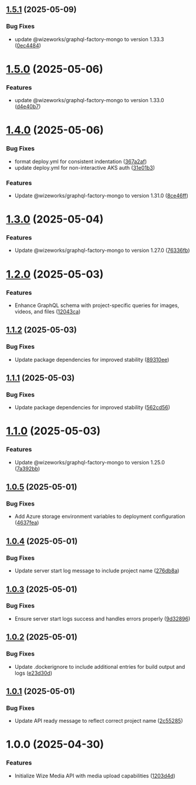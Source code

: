 ## [1.5.1](https://github.com/wize-works/wize-media/compare/v1.5.0...v1.5.1) (2025-05-09)


### Bug Fixes

* update @wizeworks/graphql-factory-mongo to version 1.33.3 ([0ec4484](https://github.com/wize-works/wize-media/commit/0ec44849c397253d19a409dfa9fa86f199d174dc))

# [1.5.0](https://github.com/wize-works/wize-media/compare/v1.4.0...v1.5.0) (2025-05-06)


### Features

* update @wizeworks/graphql-factory-mongo to version 1.33.0 ([d4e40b7](https://github.com/wize-works/wize-media/commit/d4e40b76e9a927e2dbc174c7334983fdbd032fb4))

# [1.4.0](https://github.com/wize-works/wize-media/compare/v1.3.0...v1.4.0) (2025-05-06)


### Bug Fixes

* format deploy.yml for consistent indentation ([367a2af](https://github.com/wize-works/wize-media/commit/367a2af40eb0d7029171b1d7c102013c89cd8d66))
* update deploy.yml for non-interactive AKS auth ([31e01b3](https://github.com/wize-works/wize-media/commit/31e01b3800a243b7d0e2bf66d59fa57364d1743b))


### Features

* Update @wizeworks/graphql-factory-mongo to version 1.31.0 ([8ce46ff](https://github.com/wize-works/wize-media/commit/8ce46ff9b2e3f3b1c80a6f1b61b1dbccab2dc127))

# [1.3.0](https://github.com/wize-works/wize-media/compare/v1.2.0...v1.3.0) (2025-05-04)


### Features

* Update @wizeworks/graphql-factory-mongo to version 1.27.0 ([76336fb](https://github.com/wize-works/wize-media/commit/76336fba04ddc724216457a06156b3b4b3001715))

# [1.2.0](https://github.com/wize-works/wize-media/compare/v1.1.2...v1.2.0) (2025-05-03)


### Features

* Enhance GraphQL schema with project-specific queries for images, videos, and files ([12043ca](https://github.com/wize-works/wize-media/commit/12043ca654df7a5e03abaf67ca8ece7b34e5b0ca))

## [1.1.2](https://github.com/wize-works/wize-media/compare/v1.1.1...v1.1.2) (2025-05-03)


### Bug Fixes

* Update package dependencies for improved stability ([89310ee](https://github.com/wize-works/wize-media/commit/89310ee26d8c9c7a283403b8cb215a8e7d4c7d82))

## [1.1.1](https://github.com/wize-works/wize-media/compare/v1.1.0...v1.1.1) (2025-05-03)


### Bug Fixes

* Update package dependencies for improved stability ([562cd56](https://github.com/wize-works/wize-media/commit/562cd569f5cc9f34f937669e030a6aa8e56b1469))

# [1.1.0](https://github.com/wize-works/wize-media/compare/v1.0.5...v1.1.0) (2025-05-03)


### Features

* Update @wizeworks/graphql-factory-mongo to version 1.25.0 ([7a392bb](https://github.com/wize-works/wize-media/commit/7a392bbf2e7fc1cd00a075f1a534c50da569c35e))

## [1.0.5](https://github.com/wize-works/wize-media/compare/v1.0.4...v1.0.5) (2025-05-01)


### Bug Fixes

* Add Azure storage environment variables to deployment configuration ([4637fea](https://github.com/wize-works/wize-media/commit/4637feabbff85379064b10bd56c01d599bc26990))

## [1.0.4](https://github.com/wize-works/wize-media/compare/v1.0.3...v1.0.4) (2025-05-01)


### Bug Fixes

* Update server start log message to include project name ([276db8a](https://github.com/wize-works/wize-media/commit/276db8a19c321993433bf0f37da11aafff530e94))

## [1.0.3](https://github.com/wize-works/wize-media/compare/v1.0.2...v1.0.3) (2025-05-01)


### Bug Fixes

* Ensure server start logs success and handles errors properly ([9d32896](https://github.com/wize-works/wize-media/commit/9d328965c7e2e772a5edd54becc781206efd7b9e))

## [1.0.2](https://github.com/wize-works/wize-media/compare/v1.0.1...v1.0.2) (2025-05-01)


### Bug Fixes

* Update .dockerignore to include additional entries for build output and logs ([e23d30d](https://github.com/wize-works/wize-media/commit/e23d30dfb8ea6587083ff68b0d3f2d9f6fdd415a))

## [1.0.1](https://github.com/wize-works/wize-media/compare/v1.0.0...v1.0.1) (2025-05-01)


### Bug Fixes

* Update API ready message to reflect correct project name ([2c55285](https://github.com/wize-works/wize-media/commit/2c55285b420d8a42886a503234353c00dccf4a5b))

# 1.0.0 (2025-04-30)


### Features

* Initialize Wize Media API with media upload capabilities ([1203d4d](https://github.com/wize-works/wize-media/commit/1203d4df436686eaa5a8fcd43438d7d8cb633e9f))
